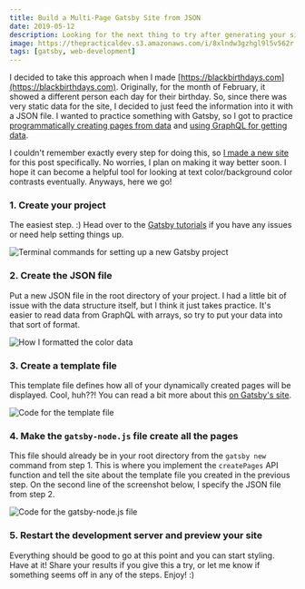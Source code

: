 ```yaml
---
title: Build a Multi-Page Gatsby Site from JSON
date: 2019-05-12
description: Looking for the next thing to try after generating your site with markdown? Try it out with a static JSON file.
image: https://thepracticaldev.s3.amazonaws.com/i/8xlndw3gzhgl9l5v562r.png
tags: [gatsby, web-development]
---
```


I decided to take this approach when I made [https://blackbirthdays.com](https://blackbirthdays.com). Originally, for the month of February, it showed a different person each day for their birthday. So, since there was very static data for the site, I decided to just feed the information into it with a JSON file. I wanted to practice something with Gatsby, so I got to practice [programmatically creating pages from data](https://www.gatsbyjs.org/tutorial/part-seven/) and [using GraphQL for getting data](https://www.gatsbyjs.org/tutorial/part-four/).

I couldn't remember exactly every step for doing this, so [I made a new site](https://ashleemboyer.github.io/colors/) for this post specifically. No worries, I plan on making it way better soon. I hope it can become a helpful tool for looking at text color/background color contrasts eventually. Anyways, here we go!

### 1. Create your project

The easiest step. :) Head over to the [Gatsby tutorials](https://www.gatsbyjs.org/docs/quick-start/) if you have any issues or need help setting things up.

![Terminal commands for setting up a new Gatsby project](https://thepracticaldev.s3.amazonaws.com/i/d89dd76oml8yy3rsepy6.png)

### 2. Create the JSON file

Put a new JSON file in the root directory of your project. I had a little bit of issue with the data structure itself, but I think it just takes practice. It's easier to read data from GraphQL with arrays, so try to put your data into that sort of format.

![How I formatted the color data](https://thepracticaldev.s3.amazonaws.com/i/peuhc2g8ovcrkvoajzj5.png)

### 3. Create a template file

This template file defines how all of your dynamically created pages will be displayed. Cool, huh??! You can read a bit more about this [on Gatsby's site](https://www.gatsbyjs.org/blog/2019-05-02-how-to-build-a-blog-with-wordpress-and-gatsby-part-3/#creating-a-page-template).

![Code for the template file](https://thepracticaldev.s3.amazonaws.com/i/6jbcscj813zgm4ekuyeb.png)

### 4. Make the `gatsby-node.js` file create all the pages

This file should already be in your root directory from the `gatsby new` command from step 1. This is where you implement the `createPages` API function and tell the site about the template file you created in the previous step. On the second line of the screenshot below, I specify the JSON file from step 2.

![Code for the gatsby-node.js file](https://thepracticaldev.s3.amazonaws.com/i/x42s5fslzctbnfrpurs0.png)

### 5. Restart the development server and preview your site

Everything should be good to go at this point and you can start styling. Have at it! Share your results if you give this a try, or let me know if something seems off in any of the steps. Enjoy! :)
